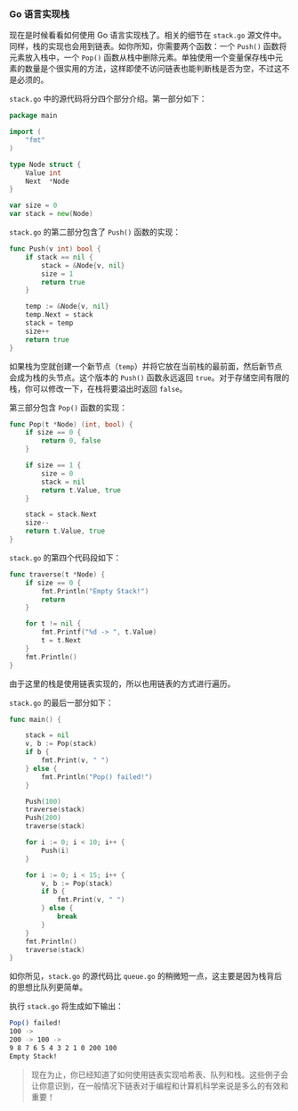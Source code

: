 ### Go 语言实现栈

现在是时候看看如何使用 Go 语言实现栈了。相关的细节在 `stack.go` 源文件中。同样，栈的实现也会用到链表。如你所知，你需要两个函数：一个 `Push()` 函数将元素放入栈中，一个 `Pop()` 函数从栈中删除元素。单独使用一个变量保存栈中元素的数量是个很实用的方法，这样即使不访问链表也能判断栈是否为空，不过这不是必须的。

`stack.go` 中的源代码将分四个部分介绍。第一部分如下：

```go
package main

import (
	"fmt"
)

type Node struct {
	Value int
	Next  *Node
}

var size = 0
var stack = new(Node)
```

`stack.go` 的第二部分包含了 `Push()` 函数的实现：

```go
func Push(v int) bool {
	if stack == nil {
		stack = &Node{v, nil}
		size = 1
		return true
	}

	temp := &Node{v, nil}
	temp.Next = stack
	stack = temp
	size++
	return true
}
```

如果栈为空就创建一个新节点（`temp`）并将它放在当前栈的最前面，然后新节点会成为栈的头节点。这个版本的 `Push()` 函数永远返回 `true`。对于存储空间有限的栈，你可以修改一下，在栈将要溢出时返回 `false`。

第三部分包含 `Pop()` 函数的实现：

```go
func Pop(t *Node) (int, bool) {
	if size == 0 {
		return 0, false
	}

	if size == 1 {
		size = 0
		stack = nil
		return t.Value, true
	}

	stack = stack.Next
	size--
	return t.Value, true
}
```

`stack.go` 的第四个代码段如下：

```go
func traverse(t *Node) {
	if size == 0 {
		fmt.Println("Empty Stack!")
		return
	}

	for t != nil {
		fmt.Printf("%d -> ", t.Value)
		t = t.Next
	}
	fmt.Println()
}
```

由于这里的栈是使用链表实现的，所以也用链表的方式进行遍历。

`stack.go` 的最后一部分如下：

```go
func main() {

	stack = nil
	v, b := Pop(stack)
	if b {
		fmt.Print(v, " ")
	} else {
		fmt.Println("Pop() failed!")
	}

	Push(100)
	traverse(stack)
	Push(200)
	traverse(stack)

	for i := 0; i < 10; i++ {
		Push(i)
	}

	for i := 0; i < 15; i++ {
		v, b := Pop(stack)
		if b {
			fmt.Print(v, " ")
		} else {
			break
		}
	}
	fmt.Println()
	traverse(stack)
}
```

如你所见，`stack.go` 的源代码比 `queue.go` 的稍微短一点，这主要是因为栈背后的思想比队列更简单。

执行 `stack.go` 将生成如下输出：

```sh
Pop() failed!
100 -> 
200 -> 100 -> 
9 8 7 6 5 4 3 2 1 0 200 100 
Empty Stack!
```

> 现在为止，你已经知道了如何使用链表实现哈希表、队列和栈。这些例子会让你意识到，在一般情况下链表对于编程和计算机科学来说是多么的有效和重要！